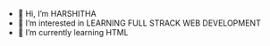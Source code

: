 - 👋 Hi, I’m HARSHITHA
- 👀 I’m interested in LEARNING FULL STRACK WEB DEVELOPMENT
- 🌱 I’m currently learning HTML

<!---
HARSHI-253/HARSHI-253 is a ✨ special ✨ repository because its `README.md` (this file) appears on your GitHub profile.
You can click the Preview link to take a look at your changes.
--->
